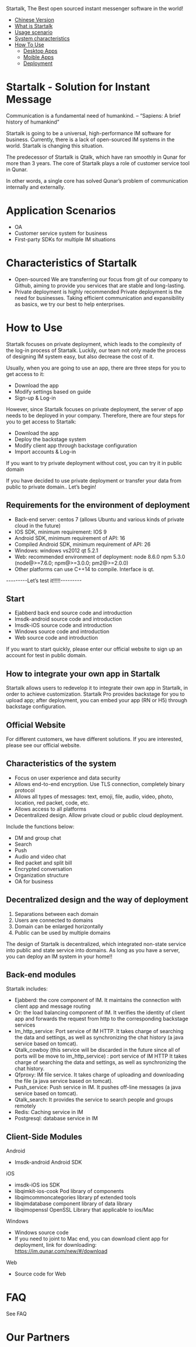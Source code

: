 Startalk, The Best open sourced instant messenger software in the world!

* [Chinese Version](https://github.com/qunarcorp/qtalk/blob/master/README.md)
* [What is Startalk](#Startalk)
* [Usage scenario](#usage-scenario)
* [System characteristics](#System-characteristics)
* [How To Use](#How-To-Use)
  * [Desktop Apps](#Desktop-Apps)
  * [Moible Apps](#Mobile-Apps)
  * [Deployment](#Deployment)
  

# Startalk - Solution for Instant Message

Communication is a fundamental need of humankind. – “Sapiens: A brief history of humankind”

Startalk is going to be a universal, high-performance IM software for business. Currently, there is a lack of open-sourced IM systems in the world. Startalk is changing this situation.

The predecessor of Startalk is Qtalk, which have ran smoothly in Qunar for more than 3 years. The core of Startalk plays a role of customer service tool in Qunar.

In other words, a single core has solved Qunar’s problem of communication internally and externally.

# Application Scenarios

- OA
-	Customer service system for business
-	First-party SDKs for multiple IM situations

# Characteristics of Startalk

-	Open-sourced
We are transferring our focus from git of our company to Github, aiming to provide you services that are stable and long-lasting.
-	Private deployment is highly recommended
Private deployment is the need for businesses. Taking efficient communication and expansibility as basics, we try our best to help enterprises.

# How to Use

Startalk focuses on private deployment, which leads to the complexity of the log-in process of Startalk. Luckily, our team not only made the process of designing IM system easy, but also decrease the cost of it.

Usually, when you are going to use an app, there are three steps for you to get access to it:
-	Download the app
-	Modify settings based on guide
-	Sign-up & Log-in

However, since Startalk focuses on private deployment, the server of app needs to be deployed in your company. Therefore, there are four steps for you to get access to Startalk:
-	Download the app
-	Deploy the backstage system
-	Modify client app through backstage configuration
-	Import accounts & Log-in

If you want to try private deployment without cost, you can try it in public domain

If you have decided to use private deployment or transfer your data from public to private domain.. Let’s begin!

## Requirements for the environment of deployment

-	Back-end server: centos 7 (allows Ubuntu and various kinds of private cloud in the future)
-	IOS SDK, minimum requirement: IOS 9 
-	Android SDK, minimum requirement of API: 16
-	Compiled Android SDK, minimum requirement of API: 26
-	Windows: windows vs2012 qt 5.2.1
-	Web: recommended environment of deployment: node 8.6.0 npm 5.3.0 (node@>=7.6.0; npm@>=3.0.0; pm2@>=2.0.0)
-	Other platforms can use C++14 to compile. Interface is qt.

---------Let’s test it!!!!!---------

## Start

-	Ejabberd back end source code and introduction
-	Imsdk-android source code and introduction
-	Imsdk-iOS source code and introduction
-	Windows source code and introduction
-	Web source code and introduction

If you want to start quickly, please enter our official website to sign up an account for test in public domain.

## How to integrate your own app in Startalk

Startalk allows users to redevelop it to integrate their own app in Startalk, in order to achieve customization. Startalk Pro provides backstage for you to upload app; after deployment, you can embed your app (RN or H5) through backstage configuration.

## Official Website

For different customers, we have different solutions. If you are interested, please see our official website.

## Characteristics of the system

-	Focus on user experience and data security
-	Allows end-to-end encryption. Use TLS connection, completely binary protocol
-	Allows all types of messages: text, emoji, file, audio, video, photo, location, red packet, code, etc.
-	Allows access to all platforms
-	Decentralized design. Allow private cloud or public cloud deployment.

Include the functions below:
-	DM and group chat
-	Search
-	Push
-	Audio and video chat
-	Red packet and split bill
-	Encrypted conversation
-	Organization structure
-	OA for business

## Decentralized design and the way of deployment

1.	Separations between each domain
2.	Users are connected to domains
3.	Domain can be enlarged horizontally
4.	Public can be used by multiple domains

The design of Startalk is decentralized, which integrated non-state service into public and state service into domains. As long as you have a server, you can deploy an IM system in your home!!

## Back-end modules

Startalk includes:

- Ejabberd: the core component of IM. It maintains the connection with client app and message routing
- Or: the load balancing component of IM. It verifies the identity of client app and forwards the request from http to the corresponding backstage services
- Im_http_service: Port service of IM HTTP. It takes charge of searching the data and settings, as well as synchronizing the chat history (a java service based on tomcat).
- Qtalk_cowboy (this service will be discarded in the future since all of ports will be move to im_http_service) : port service of IM HTTP It takes charge of searching the data and settings, as well as synchronizing the chat history.
- Qfproxy: IM file service. It takes charge of uploading and downloading the file (a java service based on tomcat).
- Push_service: Push service in IM. It pushes off-line messages (a java service based on tomcat).
- Qtalk_search: It provides the service to search people and groups remotely
- Redis: Caching service in IM
- Postgresql: database service in IM

## Client-Side Modules

Android
- Imsdk-android Android SDK 

iOS
- imsdk-iOS ios SDK
- libqimkit-ios-cook Pod library of components
- libqimcommoncategories library pf extended tools
- libqimdatabase component library of data library
- libqimopenssl OpenSSL Library that applicable to ios/Mac

Windows
- Windows source code
- If you need to joint to Mac end, you can download client app for deployment, link for downloading: https://im.qunar.com/new/#/download 

Web
- Source code for Web

# FAQ
See FAQ

# Our Partners
